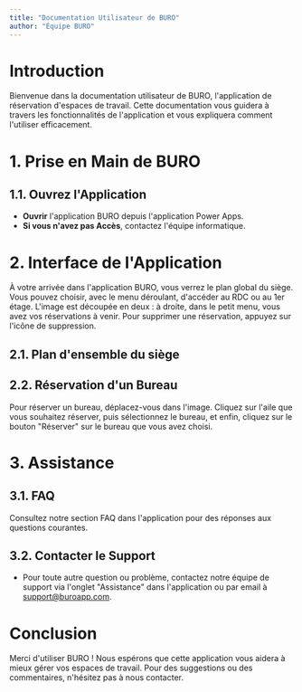 ```yaml
---
title: "Documentation Utilisateur de BURO"
author: "Équipe BURO"
---
```


# Introduction
Bienvenue dans la documentation utilisateur de BURO, l'application de réservation d'espaces de travail. Cette documentation vous guidera à travers les fonctionnalités de l'application et vous expliquera comment l'utiliser efficacement.

# 1. Prise en Main de BURO
## 1.1. Ouvrez l'Application
- **Ouvrir** l'application BURO depuis l'application Power Apps.
- **Si vous n'avez pas Accès**, contactez l'équipe informatique.

# 2. Interface de l'Application
À votre arrivée dans l'application BURO, vous verrez le plan global du siège. Vous pouvez choisir, avec le menu déroulant, d'accéder au RDC ou au 1er étage. L'image est découpée en deux : à droite, dans le petit menu, vous avez vos réservations à venir. Pour supprimer une réservation, appuyez sur l'icône de suppression.

## 2.1. Plan d'ensemble du siège
<!-- ![Plan d'ensemble du siège](./Img/BURO_Accueil.png) -->

## 2.2. Réservation d'un Bureau
Pour réserver un bureau, déplacez-vous dans l'image. Cliquez sur l'aile que vous souhaitez réserver, puis sélectionnez le bureau, et enfin, cliquez sur le bouton "Réserver" sur le bureau que vous avez choisi.

<!-- ![Sélection d'un bureau dans l'aile](./Img/BURO_AileD.png) -->

<!-- ### 2.3. Bureau D15
Voici à quoi ressemble le bureau D15.

![Bureau D15](./Img/BURO_D15.png) -->

# 3. Assistance
## 3.1. FAQ
Consultez notre section FAQ dans l'application pour des réponses aux questions courantes.

## 3.2. Contacter le Support
- Pour toute autre question ou problème, contactez notre équipe de support via l'onglet "Assistance" dans l'application ou par email à support@buroapp.com.

# Conclusion
Merci d'utiliser BURO ! Nous espérons que cette application vous aidera à mieux gérer vos espaces de travail. Pour des suggestions ou des commentaires, n'hésitez pas à nous contacter.

